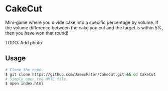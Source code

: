 # CakeCut
Mini-game where you divide cake into a specific percentage by volume. If the volume difference between the cake you cut and the target is within 5%, then you have won that round!

TODO: Add photo

## Usage
```bash
# Clone the repo.
$ git clone https://github.com/JamesFator/CakeCut.git && cd CakeCut
# Simply open the HMTL file.
$ open index.html
```
